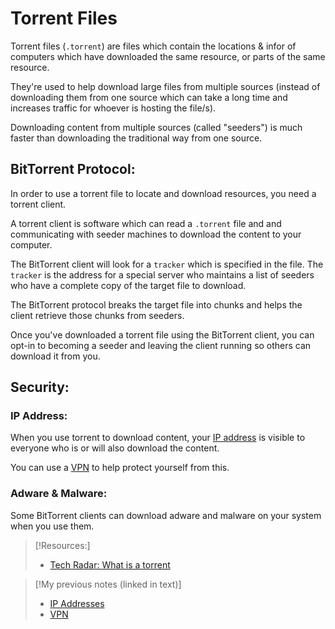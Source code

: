 
# Torrent Files
Torrent files (`.torrent`) are files which contain the locations & infor of computers which have downloaded the same resource, or parts of the same resource. 

They're used to help download large files from multiple sources (instead of downloading them from one source which can take a long time and increases traffic for whoever is hosting the file/s).

Downloading content from multiple sources (called "seeders") is much faster than downloading the traditional way from one source.

## BitTorrent Protocol:
In order to use a torrent file to locate and download resources, you need a torrent client.

A torrent client is software which can read a `.torrent` file and and communicating with seeder machines to download the content to your computer.

The BitTorrent client will look for a `tracker` which is specified in the file. The `tracker` is the address for a special server who maintains a list of seeders who have a complete copy of the target file to download.

The BitTorrent protocol breaks the target file into chunks and helps the client retrieve those chunks from seeders.

Once you've downloaded a torrent file using the BitTorrent client, you can opt-in to becoming a seeder and leaving the client running so others can download it from you.

## Security:
### IP Address:
When you use torrent to download content, your [IP address](/networking/OSI/IP-addresses.md) is visible to everyone who is or will also download the content.

You can use a [VPN](/networking/routing/VPN.md) to help protect yourself from this.

### Adware & Malware:
Some BitTorrent clients can download adware and malware on your system when you use them.


> [!Resources:]
> - [Tech Radar: What is a torrent](https://www.techradar.com/vpn/what-is-a-torrent)

> [!My previous notes (linked in text)]
> - [IP Addresses](https://github.com/TrshPuppy/obsidian-notes/blob/main/networking/OSI/IP-addresses.md)
> - [VPN](https://github.com/TrshPuppy/obsidian-notes/blob/main/networking/routing/VPN.md) 
